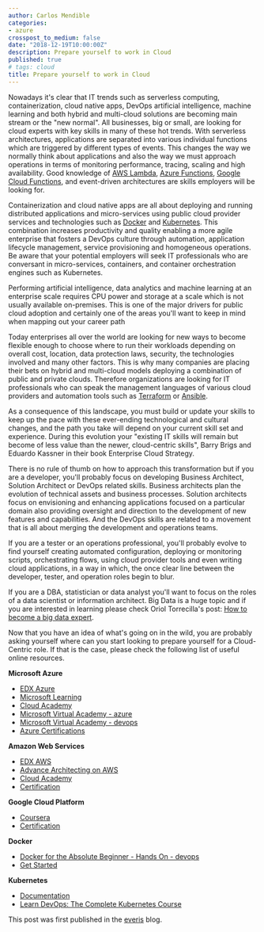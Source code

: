 ```yaml
---
author: Carlos Mendible
categories:
- azure
crosspost_to_medium: false
date: "2018-12-19T10:00:00Z"
description: Prepare yourself to work in Cloud
published: true
# tags: cloud
title: Prepare yourself to work in Cloud
---
```


Nowadays it's clear that IT trends such as serverless computing, containerization, cloud native apps, DevOps artificial intelligence, machine learning and both hybrid and multi-cloud solutions are becoming main stream or the "new normal". All businesses, big or small, are looking for cloud experts with key skills in many of these hot trends.
With serverless architectures, applications are separated into various individual functions which are triggered by different types of events. This changes the way we normally think about applications and also the way we must approach operations in terms of monitoring performance, tracing, scaling and high availability. Good knowledge of [AWS Lambda](https://aws.amazon.com/es/lambda), [Azure Functions](https://azure.microsoft.com/es-es/services/functions/), [Google Cloud Functions](https://cloud.google.com/functions/), and event-driven architectures are skills employers will be looking for.

Containerization and cloud native apps are all about deploying and running distributed applications and micro-services using public cloud provider services and technologies such as [Docker](https://www.docker.com/) and [Kubernetes](https://kubernetes.io/). This combination increases productivity and quality enabling a more agile enterprise that fosters a DevOps culture through automation, application lifecycle management, service provisioning and homogeneous operations. Be aware that your potential employers will seek IT professionals who are conversant in micro-services, containers, and container orchestration engines such as Kubernetes.

Performing artificial intelligence, data analytics and machine learning at an enterprise scale requires CPU power and storage at a scale which is not usually available on-premises. This is one of the major drivers for public cloud adoption and certainly one of the areas you'll want to keep in mind when mapping out your career path

Today enterprises all over the world are looking for new ways to become flexible enough to choose where to run their workloads depending on overall cost, location, data protection laws, security, the technologies involved and many other factors. This is why many companies are placing their bets on hybrid and multi-cloud models deploying a combination of public and private clouds. Therefore organizations are looking for IT professionals who can speak the management languages of various cloud providers and automation tools such as [Terraform](https://www.terraform.io/) or [Ansible](https://www.terraform.io/).

As a consequence of this landscape, you must build or update your skills to keep up the pace with these ever-ending technological and cultural changes, and the path you take will depend on your current skill set and experience. During this evolution your "existing IT skills will remain but become of less value than the newer, cloud-centric skills", Barry Brigs and Eduardo Kassner in their book Enterprise Cloud Strategy.

There is no rule of thumb on how to approach this transformation but if you are a developer, you'll probably focus on developing Business Architect, Solution Architect or DevOps related skills. Business architects plan the evolution of technical assets and business processes. Solution architects focus on envisioning and enhancing applications focused on a particular domain also providing oversight and direction to the development of new features and capabilities. And the DevOps skills are related to a movement that is all about merging the development and operations teams.

If you are a tester or an operations professional, you'll probably evolve to find yourself creating automated configuration, deploying or monitoring scripts, orchestrating flows, using cloud provider tools and even writing cloud applications, in a way in which, the once clear line between the developer, tester, and operation roles begin to blur.

If you are a DBA, statistician or data analyst you'll want to focus on the roles of a data scientist or information architect. Big Data is a huge topic and if you are interested in learning please check Oriol Torrecilla's post: [How to become a big data expert](https://blog.everis.com/en/blog/technology/how-become-big-data-expert).

Now that you have an idea of what's going on in the wild, you are probably asking yourself where can you start looking to prepare yourself for a Cloud-Centric role. If that is the case, please check the following list of useful online resources.

**Microsoft Azure**

* [EDX Azure](https://www.edx.org/learn/azure)
* [Microsoft Learning](https://docs.microsoft.com/en-us/learn/azure)
* [Cloud Academy](https://cloudacademy.com/library/azure/)
* [Microsoft Virtual Academy - azure](https://mva.microsoft.com/product-training/microsoft-azure#!lang=1033)
* [Microsoft Virtual Academy - devops](https://mva.microsoft.com/training-topics/devops#!lang=1033)
* [Azure Certifications](https://www.microsoft.com/en-us/learning/azure-exams.aspx)

**Amazon Web Services**

* [EDX AWS](https://www.edx.org/school/aws)
* [Advance Architecting on AWS](https://aws.amazon.com/training/course-descriptions/advanced-architecting/?nc1=h_ls)
* [Cloud Academy](https://cloudacademy.com/library/amazon-web-services/)
* [Certification](https://aws.amazon.com/certification/)

**Google Cloud Platform**

* [Coursera](https://www.coursera.org/googlecloud)
* [Certification](https://cloud.google.com/certification/)

**Docker**

* [Docker for the Absolute Beginner - Hands On - devops](https://www.udemy.com/learn-docker)
* [Get Started](https://docs.docker.com/get-started/)

**Kubernetes**

* [Documentation](https://kubernetes.io/docs/home/?path=users&persona=app-developer&level=foundational)
* [Learn DevOps: The Complete Kubernetes Course](https://www.udemy.com/learn-devops-the-complete-kubernetes-course)

This post was first published in the <a href="https://carlos.mendible.com/2018/11/18/develop-and-build-aspnetcore-applications-to-run-on-kubernetes-with-draft/" data-href="https://carlos.mendible.com/2018/11/18/develop-and-build-aspnetcore-applications-to-run-on-kubernetes-with-draft/" rel="canonical nofollow noopener" target="_blank">everis</a> blog.